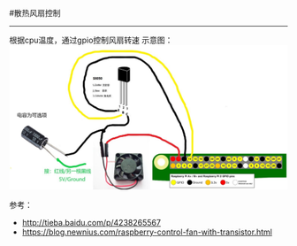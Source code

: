 #散热风扇控制

------

根据cpu温度，通过gpio控制风扇转速
示意图：
	![cmd-markdown-logo](https://raw.githubusercontent.com/cedooo/CeDoAA/master/HA/%E6%95%A3%E7%83%AD%E9%A3%8E%E6%89%87%E6%B8%A9%E6%8E%A7/raspberry-control-fan-with-transistor.jpg)

参考：

- http://tieba.baidu.com/p/4238265567
- https://blog.newnius.com/raspberry-control-fan-with-transistor.html